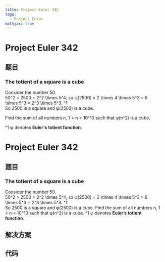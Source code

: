 ```yaml
---
title: Project Euler 342
tags:
  - Project Euler
mathjax: true
---
```

<escape><!-- more --></escape>
    
# Project Euler 342
## 题目
### The totient of a square is a cube


Consider the number 50.<br />
50^2 = 2500 = 2^2 \times 5^4, so φ(2500) = 2 \times 4 \times 5^3 = 8 \times 5^3 = 2^3 \times 5^3. ^1<br />
So 2500 is a square and  φ(2500) is a cube.


Find the sum of all numbers n, 1 < n < 10^10 such that φ(n^2) is a cube.


^1 φ denotes <b>Euler's totient function</b>.






# Project Euler 342
## 题目
### The totient of a square is a cube

Consider the number 50.<br>50^2 = 2500 = 2^2 \times 5^4, so φ(2500) = 2 \times 4 \times 5^3 = 8 \times 5^3 = 2^3 \times 5^3. ^1<br>So 2500 is a square and  φ(2500) is a cube.
Find the sum of all numbers n, 1 < n < 10^10 such that φ(n^2) is a cube.
^1 φ denotes <b>Euler’s totient function</b>.


## 解决方案


## 代码


